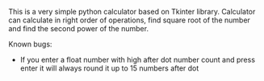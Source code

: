 This is a very simple python calculator based on Tkinter library.
Calculator can calculate in right order of operations, find square root of the number and find the second power of the number.

Known bugs:
 - If you enter a float number with high after dot number count and press enter it will always round it up to 15 numbers after dot
